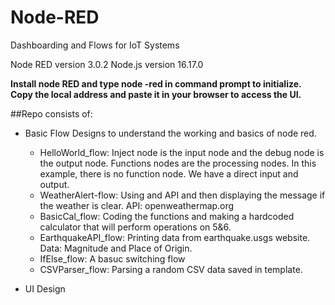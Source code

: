 # Node-RED
Dashboarding and Flows for IoT Systems

Node RED version 3.0.2
Node.js version 16.17.0

**Install node RED and type node -red in command prompt to initialize. 
Copy the local address and paste it in your browser to access the UI.**

##Repo consists of:
- Basic Flow Designs to understand the working and basics of node red.
  - HelloWorld_flow:
    Inject node is the input node and the debug node is the output node.
    Functions nodes are the processing nodes. In this example, there is no function node.
    We have a direct input and output.
  - WeatherAlert-flow:
    Using and API and then displaying the message if the weather is clear.
    API: openweathermap.org
  - BasicCal_flow:
    Coding the functions and making a hardcoded calculator that will perform operations on 5&6.
  - EarthquakeAPI_flow: Printing data from earthquake.usgs website. Data: Magnitude and Place of Origin.
  - IfElse_flow: A basuc switching flow
  - CSVParser_flow: Parsing a random CSV data saved in template. 
    

- UI Design
